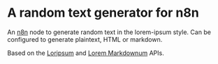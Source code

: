 # A random text generator for n8n

An [n8n](n8n.io) node to generate random text in the lorem-ipsum style. Can be configured to generate plaintext, HTML or markdown.

Based on the [Loripsum](https://loripsum.net/) and [Lorem Markdownum](https://jaspervdj.be/lorem-markdownum/) APIs.
